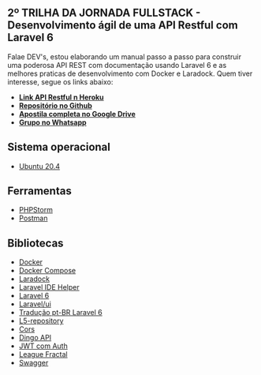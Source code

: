
## 2º TRILHA DA JORNADA FULLSTACK - Desenvolvimento ágil de uma API Restful com Laravel 6

Falae DEV's, estou elaborando um manual passo a passo para construir uma poderosa  API REST com documentação usando Laravel 6 e as melhores praticas de desenvolvimento com Docker e Laradock. Quem tiver interesse, segue os links abaixo: 

- **[Link API Restful n Heroku](https://api-laravel-restful.herokuapp.com/api/documentation)**
- **[Repositório no Github](https://github.com/carlosclayton/api-laravel-6)**
- **[Apostila completa no Google Drive](https://docs.google.com/document/d/1i5F3tAzNRcb9GhXUd5eQbu5tUJ80cZNihkvoRu8BARI/edit?usp=sharing)**
- **[Grupo no Whatsapp](https://chat.whatsapp.com/FN0DhKjgY32BIpAd4FaTcj)**

## Sistema operacional
- [Ubuntu 20.4](https://releases.ubuntu.com/20.04/)

## Ferramentas
- [PHPStorm](https://www.jetbrains.com/pt-br/phpstorm/)
- [Postman](https://www.getpostman.com/)


## Bibliotecas 
- [Docker](https://www.docker.com/)
- [Docker Compose](https://docs.docker.com/compose/install/)
- [Laradock](https://laradock.io/)
- [Laravel IDE Helper](https://github.com/barryvdh/laravel-ide-helper)
- [ Laravel 6](https://laravel.com/docs/6.x)
- [ Laravel/ui](https://laravel.com/docs/6.x/authentication)
- [Tradução pt-BR Laravel 6](https://github.com/lucascudo/laravel-pt-BR-localization)
- [L5-repository ](https://github.com/andersao/l5-repository)
- [Cors](https://github.com/fruitcake/laravel-cors)
- [Dingo API](https://github.com/dingo/api/wiki/Installation)
- [JWT com Auth](https://jwt-auth.readthedocs.io/en/develop/laravel-installation/)
- [League Fractal](https://fractal.thephpleague.com/installation/)
- [Swagger](https://github.com/DarkaOnLine/L5-Swagger)


 
